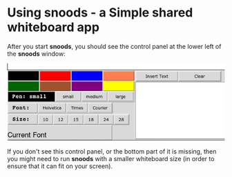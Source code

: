 # Using snoods - a Simple shared whiteboard app 

After you start __snoods__, you should see the control panel
at the lower left of the __snoods__ window:

![Control panel](imgs/snoods-control-panel.png)

If you don't see this control panel, or the bottom part of it
is missing, then you might need to run __snoods__ with
a smaller whiteboard size (in order to ensure that it can
fit on your screen).

